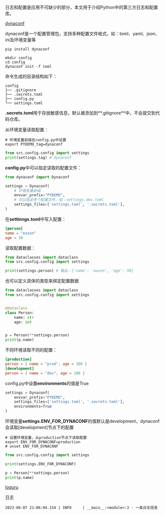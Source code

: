 日志和配置是应用不可缺少的部分，本文用于介绍Python中的第三方日志和配置库。

[dynaconf](https://github.com/dynaconf/dynaconf) 

dynaconf是一个配置管理包，支持多种配置文件格式，如：toml、yaml、json、ini及环境变量等

```shell
pip install dynaconf

mkdir config
cd config
dynaconf init -f toml
```

命令生成的目录结构如下：

```shell
config
├── .gitignore
├── .secrets.toml
├── config.py
└── settings.toml
```

**.secrets.toml**用于存放敏感信息，默认被添加到**.gitignore**中，不会提交到代码仓库。

从环境变量读取配置：
```shell
# 环境变量前缀在config.py中设置
export PYDEMO_tag=dynaconf
```

```python
from src.config.config import settings
print(settings.tag) # dynaconf
```

**config.py**中可以指定读取的配置文件：

```python
from dynaconf import Dynaconf

settings = Dynaconf(
    # 环境变量前缀
    envvar_prefix="PYDEMO",
    # 可以指定多个配置文件，如：settings.dev.toml
    settings_files=['settings.toml', '.secrets.toml'],
)
```

在**settinngs.toml**中写入配置：
```toml
[person]
name = "eason"
age = 30
```

读取配置数据：

```python
from dataclasses import dataclass
from src.config.config import settings

print(settings.person) # 输出：{'name': 'eason', 'age': 30}
```

也可以定义具体的类型来绑定配置数据

```python
from dataclasses import dataclass
from src.config.config import settings


@dataclass
class Person:
    name: str
    age: int


p = Person(**settings.person)
print(p.name)
```

不同环境读取不同的配置：

```toml
[production]
person = { name = "prod", age = 100 }
[development]
person = { name = "dev", age = 100 }
```

config.py中设置**environments**的值是True
```python
settings = Dynaconf(
    envvar_prefix="PYDEMO",
    settings_files=['settings.toml', '.secrets.toml'],
    environments=True
)
```

环境变量**settings.ENV_FOR_DYNACONF**的值默认是development，dynaconf会读取[development]节点下的配置

```shell
# 设置环境变量，从production节点下读取配置
export ENV_FOR_DYNACONF=production
# unset ENV_FOR_DYNACONF
```



```python
from src.config.config import settings

print(settings.ENV_FOR_DYNACONF)

p = Person(**settings.person)
print(p.name)
```





[loguru](https://github.com/Delgan/loguru)

日志

```shell
2023-06-07 21:06:04.154 | INFO     | __main__:<module>:3 - 一条日志信息
```

